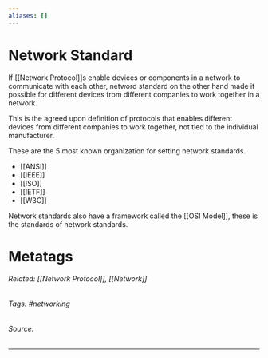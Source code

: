 ```yaml
---
aliases: []
---
```

# Network Standard
If [[Network Protocol]]s enable devices or components in a network to communicate with each other, netword standard on the other hand made it possible for different devices from different companies to work together in a network. 

This is the agreed upon definition of protocols that enables different devices from different companies to work together, not tied to the individual manufacturer. 

These are the 5 most known organization for setting network standards.
- [[ANSI]]
- [[IEEE]] 
- [[ISO]] 
- [[IETF]] 
- [[W3C]] 

Network standards also have a framework called the [[OSI Model]], these is the standards of network standards. 







# Metatags
###### Related: [[Network Protocol]], [[Network]]
###### Tags: #networking 
###### Source: 

---